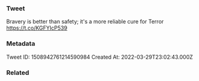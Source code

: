 ### Tweet
Bravery is better than safety; it's a more reliable cure for Terror https://t.co/KGFYIcP539

### Metadata
Tweet ID: 1508942761214590984
Created At: 2022-03-29T23:02:43.000Z

### Related

